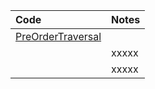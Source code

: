 | Code                  | Notes |
|:----------------------|:------|
| [PreOrderTraversal]() |       |
| []()                  | xxxxx |
| []()                  | xxxxx |